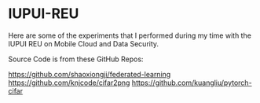 # IUPUI-REU

Here are some of the experiments that I performed during my time with the IUPUI REU on Mobile Cloud and Data Security.

Source Code is from these GitHub Repos:

https://github.com/shaoxiongji/federated-learning
https://github.com/knjcode/cifar2png
https://github.com/kuangliu/pytorch-cifar
